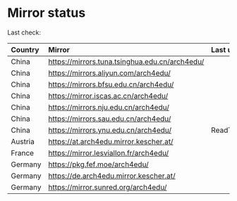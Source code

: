 <script src="./time.js"></script>
# Mirror status
Last check: <script type="text/javascript">localize(1691147639.92762);</script>

|Country|Mirror|Last update|
|:------|:-----|:----------|
|China|https://mirrors.tuna.tsinghua.edu.cn/arch4edu/|<script type="text/javascript">localize(1691087390);</script>|
|China|https://mirrors.aliyun.com/arch4edu/|<script type="text/javascript">localize(1691044237);</script>|
|China|https://mirrors.bfsu.edu.cn/arch4edu/|<script type="text/javascript">localize(1691044237);</script>|
|China|https://mirror.iscas.ac.cn/arch4edu/|<script type="text/javascript">localize(1691087390);</script>|
|China|https://mirrors.nju.edu.cn/arch4edu/|<script type="text/javascript">localize(1691044237);</script>|
|China|https://mirrors.sau.edu.cn/arch4edu/|<script type="text/javascript">localize(1691087390);</script>|
|China|https://mirrors.ynu.edu.cn/arch4edu/|ReadTimeout|
|Austria|https://at.arch4edu.mirror.kescher.at/|<script type="text/javascript">localize(1691087390);</script>|
|France|https://mirror.lesviallon.fr/arch4edu/|<script type="text/javascript">localize(1689402753);</script>|
|Germany|https://pkg.fef.moe/arch4edu/|<script type="text/javascript">localize(1691087390);</script>|
|Germany|https://de.arch4edu.mirror.kescher.at/|<script type="text/javascript">localize(1691087390);</script>|
|Germany|https://mirror.sunred.org/arch4edu/|<script type="text/javascript">localize(1691087390);</script>|

<script src="./tablefilter/tablefilter.js"></script>
<script src="./table.js"></script>